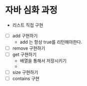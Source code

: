 # 자바 심화 과정

- 리스트 직접 구현
- [ ] add 구현하기
  - add 는 항상 true를 리턴해야한다.
- [ ] remove 구현하기
- [ ] get 구현하기
  - 배열을 통해서 저장시키기
  - 
- [ ] size 구현하기
- [ ] contains 구현